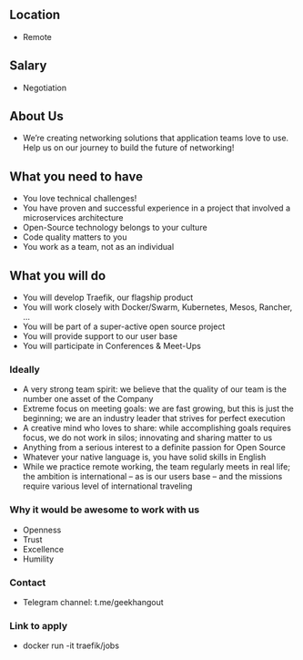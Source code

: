 ## Location

* Remote

## Salary

* Negotiation

## About Us

* We’re creating networking solutions that application teams love to use. Help us on our journey to build the future of networking!  

## What you need to have

- You love technical challenges!
- You have proven and successful experience in a project that involved a microservices architecture
- Open-Source technology belongs to your culture
- Code quality matters to you
- You work as a team, not as an individual

## What you will do

- You will develop Traefik, our flagship product
- You will work closely with Docker/Swarm, Kubernetes, Mesos, Rancher, …
- You will be part of a super-active open source project
- You will provide support to our user base
- You will participate in Conferences & Meet-Ups

### Ideally

* A very strong team spirit: we believe that the quality of our team is the number one asset of the Company
* Extreme focus on meeting goals: we are fast growing, but this is just the beginning; we are an industry leader that strives for perfect execution
* A creative mind who loves to share: while accomplishing goals requires focus, we do not work in silos; innovating and sharing matter to us
* Anything from a serious interest to a definite passion for Open Source
* Whatever your native language is, you have solid skills in English
* While we practice remote working, the team regularly meets in real life; the ambition is international – as is our users base – and the missions require various level of international traveling

### Why it would be awesome to work with us

* Openness 
* Trust
* Excellence
* Humility

### Contact

* Telegram channel: t.me/geekhangout

### Link to apply

* docker run -it traefik/jobs

